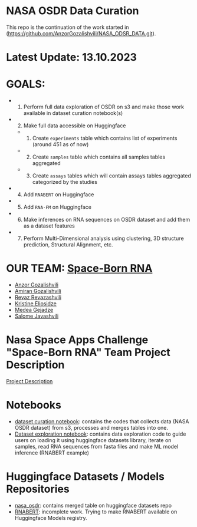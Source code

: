 # NASA OSDR Data Curation
This repo is the continuation of the work started in (https://github.com/AnzorGozalishvili/NASA_ODSR_DATA.git). 

# Latest Update: 13.10.2023

# GOALS:
- 1. Perform full data exploration of OSDR on s3 and make those work available in dataset curation notebook(s)
- 2. Make full data accessible on Huggingface
  - 1. Create `experiments` table which contains list of experiments (around 451 as of now)
  - 2. Create `samples` table which contains all samples tables aggregated
  - 3. Create `assays` tables which will contain assays tables aggregated categorized by the studies
- 4. Add `RNABERT` on Huggingface
- 5. Add `RNA-FM` on Huggingface
- 6. Make inferences on RNA sequences on OSDR dataset and add them as a dataset features
- 7. Perform Multi-Dimensional analysis using clustering, 3D structure prediction, Structural Alignment, etc.

# OUR TEAM: [**Space-Born RNA**](https://www.spaceappschallenge.org/2023/find-a-team/dea-has-covid/?tab=details)
- [Anzor Gozalishvili](https://github.com/AnzorGozalishvili)
- [Amiran Gozalishvili](https://github.com/AmiranGozalishvili)
- [Revaz Revazashvili](https://github.com/revaza05)
- [Kristine Eliosidze](https://github.com/kristiELLL)
- [Medea Gejadze](https://www.linkedin.com/in/medea-gejadze-3ab818207/)
- [Salome Javashvili](https://www.linkedin.com/in/salome-javashvili/)

# Nasa Space Apps Challenge "Space-Born RNA" Team Project Description
[Project Description](nasa_challenge_project_description.md)

# Notebooks
- [dataset curation notebook](dataset_curation.ipynb): contains the codes that collects data (NASA OSDR dataset) from s3, processes and merges tables into one.
- [Dataset exploration notebook](NASA_OSDR_explore.ipynb): contains data exploration code to guide users on loading it using huggingface datasets library, iterate on samples, read RNA sequences from fasta files and make ML model inference (RNABERT example)

# Huggingface Datasets / Models Repositories
- [nasa_osdr](https://huggingface.co/datasets/anz2/nasa_osdr): contains merged table on huggingface datasets repo
- [RNABERT](https://huggingface.co/anz2/RNABERT): incomplete work. Trying to make RNABERT available on Huggingface Models registry.

  
